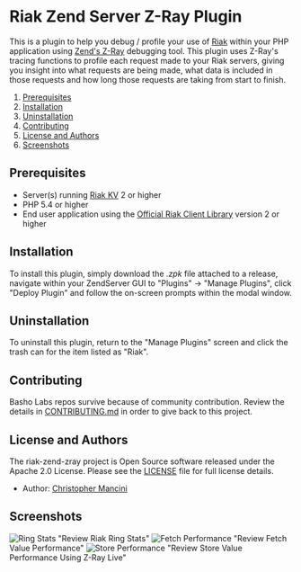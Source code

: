 # Riak Zend Server Z-Ray Plugin

This is a plugin to help you debug / profile your use of [Riak](http://basho.com/products/riak-kv/) within your PHP application using [Zend's Z-Ray](http://www.zend.com/en/products/server/z-ray) debugging tool. This plugin uses Z-Ray's tracing functions to profile each request made to your Riak servers, giving you insight into what requests are being made, what data is included in those requests and how long those requests are taking from start to finish.

1. [Prerequisites](#prerequisites)
1. [Installation](#installation)
1. [Uninstallation](#uninstallation)
1. [Contributing](#contributing)
1. [License and Authors](#license-and-authors)
1. [Screenshots](#screenshots)

## Prerequisites 

  - Server(s) running [Riak KV](http://basho.com/products/riak-kv/) 2 or higher
  - PHP 5.4 or higher
  - End user application using the [Official Riak Client Library](https://github.com/basho/riak-php-client) version 2 or higher
  
## Installation

To install this plugin, simply download the *.zpk* file attached to a release, navigate within your ZendServer GUI to "Plugins" -> "Manage Plugins", click "Deploy Plugin" and follow the on-screen prompts within the modal window.

## Uninstallation

To uninstall this plugin, return to the "Manage Plugins" screen and click the trash can for the item listed as "Riak".

## Contributing

Basho Labs repos survive because of community contribution. Review the details in [CONTRIBUTING.md](CONTRIBUTING.md) in order to give back to this project.

## License and Authors

The riak-zend-zray project is Open Source software released under the Apache 2.0 License. Please see the [LICENSE](LICENSE) file for full license details.

* Author: [Christopher Mancini](https://github.com/christophermancini)

## Screenshots

![Ring Stats](https://raw.githubusercontent.com/basho-labs/riak-zend-zray/master/screenshots/Ring%20Stats.png) "Review Riak Ring Stats"
![Fetch Performance](https://raw.githubusercontent.com/basho-labs/riak-zend-zray/master/screenshots/Fetched%20Value.png) "Review Fetch Value Performance"
![Store Performance](https://raw.githubusercontent.com/basho-labs/riak-zend-zray/master/screenshots/Z-Ray%20Live%20Store%20Value.png) "Review Store Value Performance Using Z-Ray Live"
